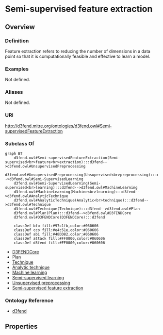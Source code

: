 # Semi-supervised feature extraction

## Overview

### Definition
Feature extraction refers to reducing the number of dimensions in a data point so that it is computationally feasible and effective to learn a model.

### Examples
Not defined.

### Aliases
Not defined.

### URI
http://d3fend.mitre.org/ontologies/d3fend.owl#Semi-supervisedFeatureExtraction

### Subclass Of
```mermaid
graph BT
    d3fend.owl#Semi-supervisedFeatureExtraction(Semi-supervised<br>feature<br>extraction):::d3fend-->d3fend.owl#UnsupervisedPreprocessing
    d3fend.owl#UnsupervisedPreprocessing(Unsupervised<br>preprocessing):::d3fend-->d3fend.owl#Semi-SupervisedLearning
    d3fend.owl#Semi-SupervisedLearning(Semi-supervised<br>learning):::d3fend-->d3fend.owl#MachineLearning
    d3fend.owl#MachineLearning(Machine<br>learning):::d3fend-->d3fend.owl#AnalyticTechnique
    d3fend.owl#AnalyticTechnique(Analytic<br>technique):::d3fend-->d3fend.owl#Technique
    d3fend.owl#Technique(Technique):::d3fend-->d3fend.owl#Plan
    d3fend.owl#Plan(Plan):::d3fend-->d3fend.owl#D3FENDCore
    d3fend.owl#D3FENDCore(D3FENDCore):::d3fend
    
    classDef bfo fill:#97c1fb,color:#060606
    classDef cco fill:#e4c51e,color:#060606
    classDef abi fill:#48DD82,color:#060606
    classDef attack fill:#FF0000,color:#060606
    classDef d3fend fill:#FF0000,color:#060606
```

- [D3FENDCore](/docs/ontology/reference/model/D3FENDCore/D3FENDCore.md)
- [Plan](/docs/ontology/reference/model/D3FENDCore/Plan/Plan.md)
- [Technique](/docs/ontology/reference/model/D3FENDCore/Plan/Technique/Technique.md)
- [Analytic technique](/docs/ontology/reference/model/D3FENDCore/Plan/Technique/Analytic%20technique/Analytic%20technique.md)
- [Machine learning](/docs/ontology/reference/model/D3FENDCore/Plan/Technique/Analytic%20technique/Machine%20learning/Machine%20learning.md)
- [Semi-supervised learning](/docs/ontology/reference/model/D3FENDCore/Plan/Technique/Analytic%20technique/Machine%20learning/Semi-supervised%20learning/Semi-supervised%20learning.md)
- [Unsupervised preprocessing](/docs/ontology/reference/model/D3FENDCore/Plan/Technique/Analytic%20technique/Machine%20learning/Semi-supervised%20learning/Unsupervised%20preprocessing/Unsupervised%20preprocessing.md)
- [Semi-supervised feature extraction](/docs/ontology/reference/model/D3FENDCore/Plan/Technique/Analytic%20technique/Machine%20learning/Semi-supervised%20learning/Unsupervised%20preprocessing/Semi-supervised%20feature%20extraction/Semi-supervised%20feature%20extraction.md)


### Ontology Reference
- [d3fend](http://d3fend.mitre.org/ontologies/d3fend.owl#)

## Properties
